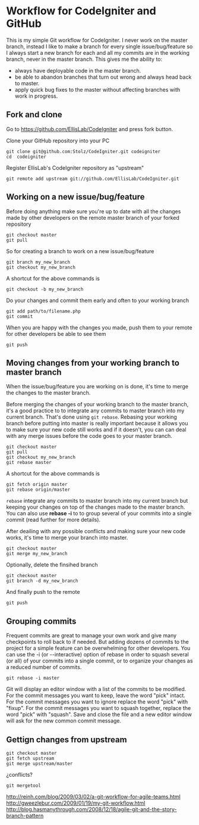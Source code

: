Workflow for CodeIgniter and GitHub
===================================

This is my simple Git workflow for CodeIgniter. I never work on the master branch, instead I like to make a branch for every single issue/bug/feature so I always start a new branch for each and all my commits are in the working branch, never in the master branch. This gives me the ability to:

- always have deployable code in the master branch.
- be able to abandon branches that turn out wrong and always head back to master.
- apply quick bug fixes to the master without affecting branches with work in progress.

## Fork and clone

Go to https://github.com/EllisLab/CodeIgniter and press fork button.

Clone your GitHub repository into your PC

	git clone git@github.com:Stolz/CodeIgniter.git codeigniter
	cd  codeigniter

Register EllisLab's CodeIgniter repository as "upstream"

	git remote add upstream git://github.com/EllisLab/CodeIgniter.git

## Working on a new issue/bug/feature

Before doing anything make sure you're up to date with all the changes made by other developers on the remote master branch of your forked repository

	git checkout master
	git pull

So for creating a branch to work on a new issue/bug/feature

	git branch my_new_branch
	git checkout my_new_branch

A shortcut for the above commands is

	git checkout -b my_new_branch

Do your changes and commit them early and often to your working branch

	git add path/to/filename.php
	git commit

When you are happy with the changes you made, push them to your remote for other developers be able to see them

	git push

## Moving changes from your working branch to master branch

When the issue/bug/feature you are working on is done, it's time to merge the changes to the master branch.

Before merging the changes of your working branch to the master branch, it's a good practice to to integrate any commits to master branch into my current branch. That's done using `git rebase`. Rebasing your working branch before putting into master is really important because it allows you to make sure your new code still works and if it doesn't, you can can deal with any merge issues before the code goes to your master branch.

	git checkout master
	git pull
	git checkout my_new_branch
	git rebase master

A shortcut for the above commands is

	git fetch origin master
	git rebase origin/master

`rebase` integrate any commits to master branch into my current branch but keeping your changes on top of the changes made to the master branch. You can also use __rebase -i__ to to group several of your commits into a single commit (read further for more details).

After deailing with any possible conflicts and making sure your new code works, it's time to merge your branch into master.

	git checkout master
	git merge my_new_branch

Optionally, delete the finsihed branch

	git checkout master
	git branch -d my_new_branch

And finally push to the remote

	git push

## Grouping commits

Frequent commits are great to manage your own work and give many checkpoints to roll back to if needed. But adding dozens of commits to the project for a simple feature can be overwhelming for other developers. You can use the -i (or --interactive) option of rebase in order to squash several (or all) of your commits into a single commit, or to organize your changes as a reduced number of commits.

	git rebase -i master

Git will display an editor window with a list of the commits to be modified. For the commit messages you want to keep, leave the word "pick" intact. For the commit messages you want to ignore replace the word "pick" with "fixup". For the commit messages you want to squash together, replace the word "pick" with "squash". Save and close the file and a new editor window will ask for the new common commit message.


## Gettign changes from upstream

	git checkout master
	git fetch upstream
	git merge upstream/master

¿conflicts?

	git mergetool


http://reinh.com/blog/2009/03/02/a-git-workflow-for-agile-teams.html
http://gweezlebur.com/2009/01/19/my-git-workflow.html
http://blog.hasmanythrough.com/2008/12/18/agile-git-and-the-story-branch-pattern